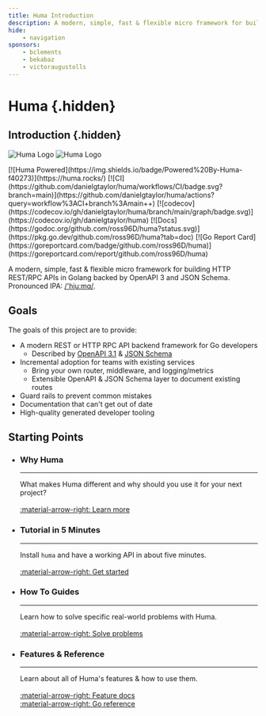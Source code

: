```yaml
---
title: Huma Introduction
description: A modern, simple, fast & flexible micro framework for building HTTP APIs in Golang backed by OpenAPI 3 and JSON Schema.
hide:
    - navigation
sponsors:
    - bclements
    - bekabaz
    - victoraugustolls
---
```


# Huma {.hidden}

## Introduction {.hidden}

![Huma Logo](./huma.png#only-light)
![Huma Logo](./huma-dark.png#only-dark)

<div style="display: flex; justify-content: center;" markdown>
[![Huma Powered](https://img.shields.io/badge/Powered%20By-Huma-f40273)](https://huma.rocks/) [![CI](https://github.com/danielgtaylor/huma/workflows/CI/badge.svg?branch=main)](https://github.com/danielgtaylor/huma/actions?query=workflow%3ACI+branch%3Amain++) [![codecov](https://codecov.io/gh/danielgtaylor/huma/branch/main/graph/badge.svg)](https://codecov.io/gh/danielgtaylor/huma) [![Docs](https://godoc.org/github.com/ross96D/huma?status.svg)](https://pkg.go.dev/github.com/ross96D/huma?tab=doc) [![Go Report Card](https://goreportcard.com/badge/github.com/ross96D/huma)](https://goreportcard.com/report/github.com/ross96D/huma)
</div>

A modern, simple, fast & flexible micro framework for building HTTP REST/RPC APIs in Golang backed by OpenAPI 3 and JSON Schema. Pronounced IPA: [/'hjuːmɑ/](https://en.wiktionary.org/wiki/Wiktionary:International_Phonetic_Alphabet).

## Goals

The goals of this project are to provide:

- A modern REST or HTTP RPC API backend framework for Go developers
  - Described by [OpenAPI 3.1](https://github.com/OAI/OpenAPI-Specification/blob/master/versions/3.1.0.md) & [JSON Schema](https://json-schema.org/)
- Incremental adoption for teams with existing services
  - Bring your own router, middleware, and logging/metrics
  - Extensible OpenAPI & JSON Schema layer to document existing routes
- Guard rails to prevent common mistakes
- Documentation that can't get out of date
- High-quality generated developer tooling

## Starting Points

<div class="grid cards" markdown>
<ul markdown>
  <li markdown>
      <h3>Why Huma</h3>
      <hr/>
      What makes Huma different and why should you use it for your next project?<br/>
      <br/>
      <a href="./why/">:material-arrow-right: Learn more</a>
  </li>
</ul>
<ul markdown>
  <li markdown>
    <h3>Tutorial in 5 Minutes</h3>
    <hr/>
    Install <code>huma</code> and have a working API in about five minutes.<br/>
    <br/>
    <a href="./tutorial/installation/">:material-arrow-right: Get started</a>
  </li>
</ul>
<ul markdown>
  <li markdown>
    <h3>How To Guides</h3>
    <hr/>
    Learn how to solve specific real-world problems with Huma.<br/>
    <br/>
    <a href="./how-to/custom-validation/">:material-arrow-right: Solve problems</a>
  </li>
</ul>
<ul markdown>
  <li markdown>
    <h3>Features & Reference</h3>
    <hr/>
    Learn about all of Huma's features & how to use them.<br/>
    <br/>
    <a href="./features/">:material-arrow-right: Feature docs</a><br/>
    <a href="https://pkg.go.dev/github.com/ross96D/huma?tab=doc">:material-arrow-right: Go reference</a>
  </li>
</ul>
</div>

